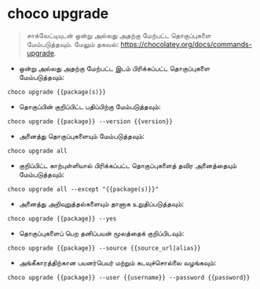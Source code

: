 # choco upgrade

> சாக்லேட்டியுடன் ஒன்று அல்லது அதற்கு மேற்பட்ட தொகுப்புகளை மேம்படுத்தவும்.
> மேலும் தகவல்: <https://chocolatey.org/docs/commands-upgrade>.

- ஒன்று அல்லது அதற்கு மேற்பட்ட இடம் பிரிக்கப்பட்ட தொகுப்புகளை மேம்படுத்தவும்:

`choco upgrade {{package(s)}}` 

- தொகுப்பின் குறிப்பிட்ட பதிப்பிற்கு மேம்படுத்தவும்:

`choco upgrade {{package}} --version {{version}}`

- அனைத்து தொகுப்புகளையும் மேம்படுத்தவும்:

`choco upgrade all`

- குறிப்பிட்ட காற்புள்ளியால் பிரிக்கப்பட்ட தொகுப்புகளைத் தவிர அனைத்தையும் மேம்படுத்தவும்:

`choco upgrade all --except "{{package(s)}}"` 

- அனைத்து அறிவுறுத்தல்களையும் தானாக உறுதிப்படுத்தவும்:

`choco upgrade {{package}} --yes`

- தொகுப்புகளைப் பெற தனிப்பயன் மூலத்தைக் குறிப்பிடவும்:

`choco upgrade {{package}} --source {{source_url|alias}}`

- அங்கீகாரத்திற்கான பயனர்பெயர் மற்றும் கடவுச்சொல்லை வழங்கவும்:

`choco upgrade {{package}} --user {{username}} --password {{password}}`